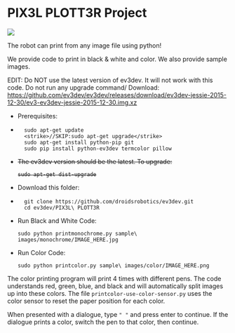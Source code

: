 <h1>PIX3L PLOTT3R Project</h1>
<img src="https://scontent-iad3-1.xx.fbcdn.net/hphotos-xlt1/v/t1.0-9/12742519_1509710212669723_4304083322119299525_n.jpg?oh=b11d74b98a01d2f8db4a8b8aaad7529b&oe=57548740">

The robot can print from any image file using python!

We provide code to print in black & white and color.
We also provide sample images.


EDIT: Do NOT use the latest version of ev3dev. It will not work with this code. Do not run any upgrade command/
Download: https://github.com/ev3dev/ev3dev/releases/download/ev3dev-jessie-2015-12-30/ev3-ev3dev-jessie-2015-12-30.img.xz

*   Prerequisites:
*   
        sudo apt-get update
        <strike>//SKIP:sudo apt-get upgrade</strike>
        sudo apt-get install python-pip git
        sudo pip install python-ev3dev termcolor pillow

*   <strike>The ev3dev version should be the latest. To upgrade:

        sudo apt-get dist-upgrade
        
</strike>



*   Download this folder:
*   
        git clone https://github.com/droidsrobotics/ev3dev.git
        cd ev3dev/PIX3L\ PLOTT3R

*   Run Black and White Code:
  
        sudo python printmonochrome.py sample\ images/monochrome/IMAGE_HERE.jpg

*   Run Color Code:

        sudo python printcolor.py sample\ images/color/IMAGE_HERE.png
        
The color printing program will print 4 times with different pens. The code understands red, green, blue, and black and will automatically split images up into these colors. The file <code>printcolor-use-color-sensor.py</code> uses the color sensor to reset the paper position for each color.

When presented with a dialogue, type <code>" "</code> and press enter to continue. If the dialogue prints a color, switch the pen to that color, then continue. 


